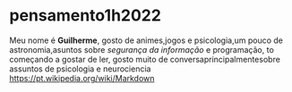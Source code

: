 # pensamento1h2022

Meu nome é **Guilherme**, gosto de animes,jogos e 
psicologia,um pouco de astronomia,asuntos sobre <em>segurança 
da informação</em> e programação, to começando a gostar de ler,
gosto muito de conversaprincipalmentesobre assuntos de psicologia e neurociencia
https://pt.wikipedia.org/wiki/Markdown
